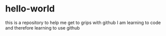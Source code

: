 # hello-world
this is a repository to help me get to grips with github
I am learning to code and therefore learning to use github
